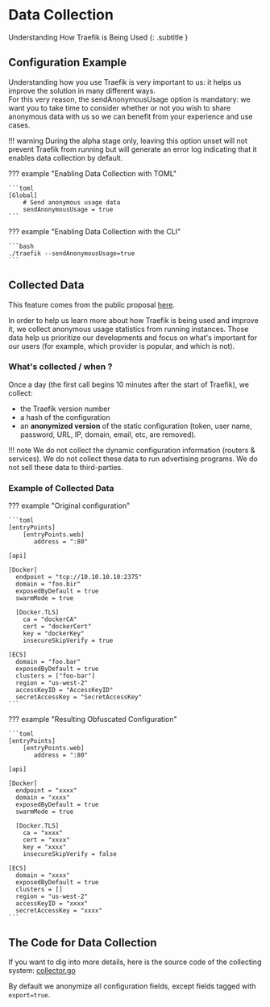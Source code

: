 # Data Collection

Understanding How Traefik is Being Used
{: .subtitle }

## Configuration Example

Understanding how you use Traefik is very important to us: it helps us improve the solution in many different ways.  
For this very reason, the sendAnonymousUsage option is mandatory: we want you to take time to consider whether or not you wish to share anonymous data with us so we can benefit from your experience and use cases.

!!! warning
    During the alpha stage only, leaving this option unset will not prevent Traefik from running but will generate an error log indicating that it enables data collection by default.

??? example "Enabling Data Collection with TOML"

    ```toml
    [Global]
        # Send anonymous usage data
        sendAnonymousUsage = true
    ```

??? example "Enabling Data Collection with the CLI"

    ```bash
    ./traefik --sendAnonymousUsage=true
    ```
    
## Collected Data

This feature comes from the public proposal [here](https://github.com/containous/traefik/issues/2369).

In order to help us learn more about how Traefik is being used and improve it, we collect anonymous usage statistics from running instances.
Those data help us prioritize our developments and focus on what's important for our users (for example, which provider is popular, and which is not).

### What's collected / when ?

Once a day (the first call begins 10 minutes after the start of Traefik), we collect:

- the Traefik version number
- a hash of the configuration
- an **anonymized version** of the static configuration (token, user name, password, URL, IP, domain, email, etc, are removed).

!!! note
    We do not collect the dynamic configuration information (routers & services).
    We do not collect these data to run advertising programs.
    We do not sell these data to third-parties.

### Example of Collected Data

??? example "Original configuration"

    ```toml
    [entryPoints]
        [entryPoints.web]
           address = ":80"
    
    [api]
    
    [Docker]
      endpoint = "tcp://10.10.10.10:2375"
      domain = "foo.bir"
      exposedByDefault = true
      swarmMode = true
    
      [Docker.TLS]
        ca = "dockerCA"
        cert = "dockerCert"
        key = "dockerKey"
        insecureSkipVerify = true
    
    [ECS]
      domain = "foo.bar"
      exposedByDefault = true
      clusters = ["foo-bar"]
      region = "us-west-2"
      accessKeyID = "AccessKeyID"
      secretAccessKey = "SecretAccessKey"
    ```

??? example "Resulting Obfuscated Configuration"

    ```toml
    [entryPoints]
        [entryPoints.web]
           address = ":80"
    
    [api]
    
    [Docker]
      endpoint = "xxxx"
      domain = "xxxx"
      exposedByDefault = true
      swarmMode = true
    
      [Docker.TLS]
        ca = "xxxx"
        cert = "xxxx"
        key = "xxxx"
        insecureSkipVerify = false
    
    [ECS]
      domain = "xxxx"
      exposedByDefault = true
      clusters = []
      region = "us-west-2"
      accessKeyID = "xxxx"
      secretAccessKey = "xxxx"
    ```

## The Code for Data Collection

If you want to dig into more details, here is the source code of the collecting system: [collector.go](https://github.com/containous/traefik/blob/master/pkg/collector/collector.go)

By default we anonymize all configuration fields, except fields tagged with `export=true`.

